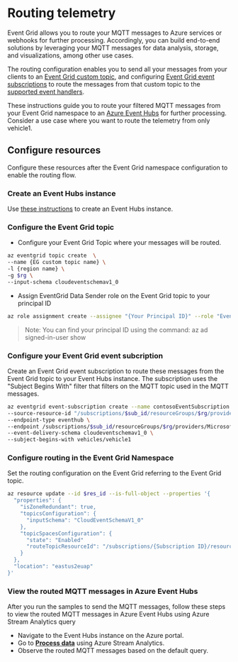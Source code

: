 # Routing telemetry
Event Grid allows you to route your MQTT messages to Azure services or webhooks for further processing. Accordingly, you can build end-to-end solutions by leveraging your MQTT messages for data analysis, storage, and visualizations, among other use cases.

The routing configuration enables you to send all your messages from your clients to an [Event Grid custom topic](https://learn.microsoft.com/en-us/azure/event-grid/custom-topics), and configuring [Event Grid event subscriptions](https://learn.microsoft.com/en-us/azure/event-grid/subscribe-through-portal) to route the messages from that custom topic to the [supported event handlers](https://learn.microsoft.com/en-us/azure/event-grid/event-handlers). 

These instructions guide you to route your filtered MQTT messages from your Event Grid namespace to an [Azure Event Hubs](https://learn.microsoft.com/en-us/azure/event-hubs/event-hubs-about) for further processing. Consider a use case where you want to route the telemetry from only vehicle1.

## Configure resources
Configure these resources after the Event Grid namespace configuration to enable the routing flow.

### Create an Event Hubs instance
Use [these instructions](https://learn.microsoft.com/en-us/azure/event-hubs/event-hubs-quickstart-cli) to create an Event Hubs instance.

### Configure the Event Grid topic
- Configure your Event Grid Topic where your messages will be routed.
```bash
az eventgrid topic create  \
--name {EG custom topic name} \
-l {region name} \
-g $rg \
--input-schema cloudeventschemav1_0
```
- Assign EventGrid Data Sender role on the Event Grid topic to your principal ID 
```bash
az role assignment create --assignee "{Your Principal ID}" --role "EventGrid Data Sender" --scope "/subscriptions/$sub_id/resourcegroups/$rg/providers/Microsoft.EventGrid/topics/{EG Custom Topic Name}"
```
> Note: 
> You can find your principal ID using the command: az ad signed-in-user show

### Configure your Event Grid event subcription

Create an Event Grid event subscription to route these messages from the Event Grid topic to your Event Hubs instance. The subscription uses the "Subject Begins With" filter that filters on the MQTT topic used in the MQTT messages.

```bash
az eventgrid event-subscription create --name contosoEventSubscription \
--source-resource-id "/subscriptions/$sub_id/resourceGroups/$rg/providers/Microsoft.EventGrid/topics/{Your Event Grid Topic Name}" \
--endpoint-type eventhub \
--endpoint /subscriptions/$sub_id/resourceGroups/$rg/providers/Microsoft.EventHub/namespaces/{Event Hub Namespace Name}/eventhubs/{Event Hub Name}
--event-delivery-schema cloudeventschemav1_0 \
--subject-begins-with vehicles/vehicle1
```

### Configure routing in the Event Grid Namespace
Set the routing configuration on the Event Grid referring to the Event Grid topic.

```bash
az resource update --id $res_id --is-full-object --properties '{
  "properties": {
    "isZoneRedundant": true,
    "topicsConfiguration": {
      "inputSchema": "CloudEventSchemaV1_0"
    },
    "topicSpacesConfiguration": {
      "state": "Enabled"
      "routeTopicResourceId": "/subscriptions/{Subscription ID}/resourceGroups/{Resource Group ID}/providers/Microsoft.EventGrid/topics/{EG Custom Topic Name}"
    }
  },
  "location": "eastus2euap"
}'
```
### View the routed MQTT messages in Azure Event Hubs
After you run the samples to send the MQTT messages, follow these steps to view the routed MQTT messages in Azure Event Hubs using Azure Stream Analytics query
- Navigate to the Event Hubs instance on the Azure portal.
- Go to [**Process data**](https://learn.microsoft.com/en-us/azure/event-hubs/process-data-azure-stream-analytics) using Azure Stream Analytics. 
- Observe the routed MQTT messages based on the default query.
